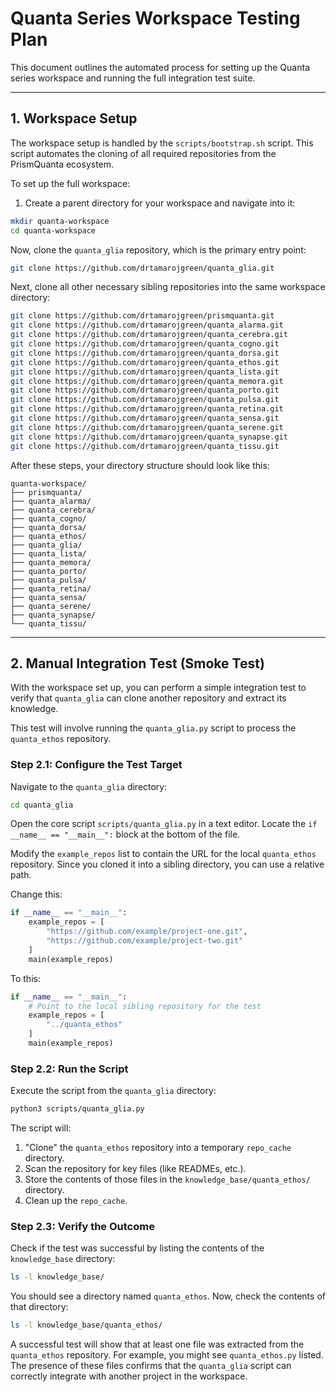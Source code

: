 # Quanta Series Workspace Testing Plan

This document outlines the automated process for setting up the Quanta series workspace and running the full integration test suite.

---

## 1. Workspace Setup

The workspace setup is handled by the `scripts/bootstrap.sh` script. This script automates the cloning of all required repositories from the PrismQuanta ecosystem.

To set up the full workspace:

1.  Create a parent directory for your workspace and navigate into it:

```bash
mkdir quanta-workspace
cd quanta-workspace
```

Now, clone the `quanta_glia` repository, which is the primary entry point:

```bash
git clone https://github.com/drtamarojgreen/quanta_glia.git
```

Next, clone all other necessary sibling repositories into the same workspace directory:

```bash
git clone https://github.com/drtamarojgreen/prismquanta.git
git clone https://github.com/drtamarojgreen/quanta_alarma.git
git clone https://github.com/drtamarojgreen/quanta_cerebra.git
git clone https://github.com/drtamarojgreen/quanta_cogno.git
git clone https://github.com/drtamarojgreen/quanta_dorsa.git
git clone https://github.com/drtamarojgreen/quanta_ethos.git
git clone https://github.com/drtamarojgreen/quanta_lista.git
git clone https://github.com/drtamarojgreen/quanta_memora.git
git clone https://github.com/drtamarojgreen/quanta_porto.git
git clone https://github.com/drtamarojgreen/quanta_pulsa.git
git clone https://github.com/drtamarojgreen/quanta_retina.git
git clone https://github.com/drtamarojgreen/quanta_sensa.git
git clone https://github.com/drtamarojgreen/quanta_serene.git
git clone https://github.com/drtamarojgreen/quanta_synapse.git
git clone https://github.com/drtamarojgreen/quanta_tissu.git
```

After these steps, your directory structure should look like this:

```text
quanta-workspace/
├── prismquanta/
├── quanta_alarma/
├── quanta_cerebra/
├── quanta_cogno/
├── quanta_dorsa/
├── quanta_ethos/
├── quanta_glia/
├── quanta_lista/
├── quanta_memora/
├── quanta_porto/
├── quanta_pulsa/
├── quanta_retina/
├── quanta_sensa/
├── quanta_serene/
├── quanta_synapse/
└── quanta_tissu/
```

---

## 2. Manual Integration Test (Smoke Test)

With the workspace set up, you can perform a simple integration test to verify that `quanta_glia` can clone another repository and extract its knowledge.

This test will involve running the `quanta_glia.py` script to process the `quanta_ethos` repository.

### Step 2.1: Configure the Test Target

Navigate to the `quanta_glia` directory:

```bash
cd quanta_glia
```

Open the core script `scripts/quanta_glia.py` in a text editor. Locate the `if __name__ == "__main__":` block at the bottom of the file.

Modify the `example_repos` list to contain the URL for the local `quanta_ethos` repository. Since you cloned it into a sibling directory, you can use a relative path.

Change this:
```python
if __name__ == "__main__":
    example_repos = [
        "https://github.com/example/project-one.git",
        "https://github.com/example/project-two.git"
    ]
    main(example_repos)
```

To this:
```python
if __name__ == "__main__":
    # Point to the local sibling repository for the test
    example_repos = [
        "../quanta_ethos"
    ]
    main(example_repos)
```

### Step 2.2: Run the Script

Execute the script from the `quanta_glia` directory:

```bash
python3 scripts/quanta_glia.py
```

The script will:
1. "Clone" the `quanta_ethos` repository into a temporary `repo_cache` directory.
2. Scan the repository for key files (like READMEs, etc.).
3. Store the contents of those files in the `knowledge_base/quanta_ethos/` directory.
4. Clean up the `repo_cache`.

### Step 2.3: Verify the Outcome

Check if the test was successful by listing the contents of the `knowledge_base` directory:

```bash
ls -l knowledge_base/
```

You should see a directory named `quanta_ethos`. Now, check the contents of that directory:

```bash
ls -l knowledge_base/quanta_ethos/
```

A successful test will show that at least one file was extracted from the `quanta_ethos` repository. For example, you might see `quanta_ethos.py` listed. The presence of these files confirms that the `quanta_glia` script can correctly integrate with another project in the workspace.
